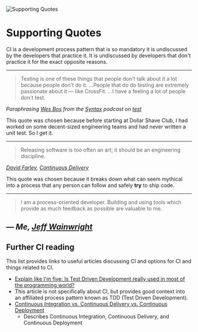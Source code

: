 ![Supporting Quotes](https://jeffry.in/assets/developer-ci-benefits/05-supporting-quotes.svg?1)

# Supporting Quotes

CI is a development process pattern that is so mandatory it is undiscussed by the developers that practice it. It is undiscussed by developers that don't practice it for the exact opposite reasons.

---

> Testing is one of these things that people don't talk about it a lot because people don't do it. ...People that do do testing are extremely passionate about it — like CrossFit. ...I have a feeling a lot of people don't test.

_Paraphrasing [Wes Bos](wesbos.com) from the [Syntax](syntax.fm) podcast on [test](https://syntax.fm/show/040/the-testing-show)_

This quote was chosen because before starting at Dollar Shave Club, I had worked on some decent-sized engineering teams and had never written a unit test. So I get it.

----

> Releasing software is too often an art; it should be an engineering discipline.

_[David Farley](http://www.davefarley.net/), [Continuous Delivery](https://martinfowler.com/books/continuousDelivery.html)_

This quote was chosen because it breaks down what can seem mythical into a process that any person can follow and safely **try** to ship code.

---

> I am a process-oriented developer. Building and using tools which provide as much feedback as possible are valuable to me.

## _— Me, [Jeff Wainwright](https://github.com/yowainwright)_

## Further CI reading

This list provides links to useful articles discussing CI and options for CI and things related to CI.

- [Explain like I'm five: Is Test Driven Development really used in most of the programming world?](https://dev.to/bartude/explain-like-im-five-is-test-driven-development-really-that-used-in-most-of-the-programming-world-c2m)
 - This article is not specifically about CI, but provides good context into an affiliated process pattern known as TDD (Test Driven Development).
- [Continuous Integration vs. Continuous Delivery vs. Continuous Deployment](https://www.atlassian.com/continuous-delivery/ci-vs-ci-vs-cd)
  - Describes Continuous Integration, Continuous Delivery, and Continuous Deployment
